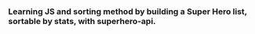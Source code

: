 ### Learning JS and sorting method by building a Super Hero list, sortable by stats, with superhero-api.
